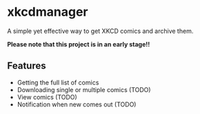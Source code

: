 # xkcdmanager
A simple yet effective way to get XKCD comics and archive them.

**Please note that this project is in an early stage!!**

## Features
- Getting the full list of comics
- Downloading single or multiple comics (TODO)
- View comics (TODO)
- Notification when new comes out (TODO)